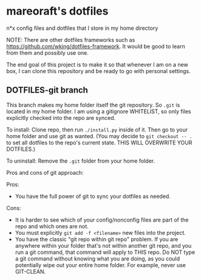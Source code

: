 # mareoraft's dotfiles

n*x config files and dotfiles that I store in my home directory

NOTE: There are other dotfiles frameworks such as https://github.com/wking/dotfiles-framework.  It would be good to learn from them and possibly use one.

The end goal of this project is to make it so that whenever I am on a new box, I can clone this repository and be ready to go with personal settings.



## DOTFILES-git branch

This branch makes my home folder itself the git repository.  So `.git` is located in my home folder.  I am using a gitignore WHITELIST, so only files explicitly checked into the repo are synced.

To install: Clone repo, then run `./install.py` inside of it.  Then go to your home folder and use git as wanted.  (You may decide to `git checkout -- .` to set all dotfiles to the repo's current state.  THIS WILL OVERWRITE YOUR DOTFILES.)

To uninstall: Remove the `.git` folder from your home folder.

Pros and cons of git approach:

Pros:

  * You have the full power of git to sync your dotfiles as needed.

Cons:

  * It is harder to see which of your config/nonconfig files are part of the repo and which ones are not.
  * You must explicitly `git add -f <filename>` new files into the project.
  * You have the classic "git repo within git repo" problem.  If you are anywhere within your folder that's not within another git repo, and you run a git command, that command will apply to THIS repo.  Do NOT type a git command without knowing what you are doing, as you could potentially wipe out your entire home folder.  For example, never use GIT-CLEAN.
